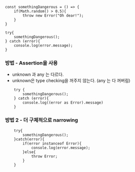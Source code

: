 ```tsx
const somethingDangerous = () => {
	if(Math.random() > 0.5){
		throw new Error("Oh dear!");
	}
}

try{
	somethingDangerous();
} catch (error){
	console.log(error.message);
}
```

### 방법 - Assertion을 사용
- unknown 과 any 는 다르다.
- unknown은 type checking을 꺼주지 않는다. (any 는 다 꺼버림)
```tsx
	try {
		somethingDangerous();
	} catch (error){
		console.log((error as Error).message)
	}
```

### 방법 2 - 더 구체적으로 narrowing
```tsx
	try{
		somethingDangerous();
	}catch(error){
		if(error instanceof Error){
			console.log(error.message);
		}else{
			throw Error;
		}
	}
```
